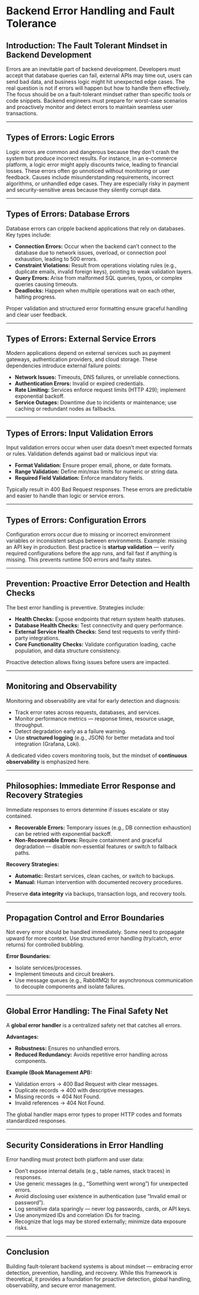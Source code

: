 # Backend Error Handling and Fault Tolerance

## Introduction: The Fault Tolerant Mindset in Backend Development

Errors are an inevitable part of backend development. Developers must accept that database queries can fail, external APIs may time out, users can send bad data, and business logic might hit unexpected edge cases. The real question is not if errors will happen but how to handle them effectively. The focus should be on a fault-tolerant mindset rather than specific tools or code snippets. Backend engineers must prepare for worst-case scenarios and proactively monitor and detect errors to maintain seamless user transactions.

---

## Types of Errors: Logic Errors

Logic errors are common and dangerous because they don’t crash the system but produce incorrect results. For instance, in an e-commerce platform, a logic error might apply discounts twice, leading to financial losses. These errors often go unnoticed without monitoring or user feedback. Causes include misunderstanding requirements, incorrect algorithms, or unhandled edge cases. They are especially risky in payment and security-sensitive areas because they silently corrupt data.

---

## Types of Errors: Database Errors

Database errors can cripple backend applications that rely on databases. Key types include:

* **Connection Errors:** Occur when the backend can’t connect to the database due to network issues, overload, or connection pool exhaustion, leading to 500 errors.
* **Constraint Violations:** Result from operations violating rules (e.g., duplicate emails, invalid foreign keys), pointing to weak validation layers.
* **Query Errors:** Arise from malformed SQL queries, typos, or complex queries causing timeouts.
* **Deadlocks:** Happen when multiple operations wait on each other, halting progress.

Proper validation and structured error formatting ensure graceful handling and clear user feedback.

---

## Types of Errors: External Service Errors

Modern applications depend on external services such as payment gateways, authentication providers, and cloud storage. These dependencies introduce external failure points:

* **Network Issues:** Timeouts, DNS failures, or unreliable connections.
* **Authentication Errors:** Invalid or expired credentials.
* **Rate Limiting:** Services enforce request limits (HTTP 429); implement exponential backoff.
* **Service Outages:** Downtime due to incidents or maintenance; use caching or redundant nodes as fallbacks.

---

## Types of Errors: Input Validation Errors

Input validation errors occur when user data doesn’t meet expected formats or rules. Validation defends against bad or malicious input via:

* **Format Validation:** Ensure proper email, phone, or date formats.
* **Range Validation:** Define min/max limits for numeric or string data.
* **Required Field Validation:** Enforce mandatory fields.

Typically result in 400 Bad Request responses. These errors are predictable and easier to handle than logic or service errors.

---

## Types of Errors: Configuration Errors

Configuration errors occur due to missing or incorrect environment variables or inconsistent setups between environments. Example: missing an API key in production. Best practice is **startup validation** — verify required configurations before the app runs, and fail fast if anything is missing. This prevents runtime 500 errors and faulty states.

---

## Prevention: Proactive Error Detection and Health Checks

The best error handling is preventive. Strategies include:

* **Health Checks:** Expose endpoints that return system health statuses.
* **Database Health Checks:** Test connectivity and query performance.
* **External Service Health Checks:** Send test requests to verify third-party integrations.
* **Core Functionality Checks:** Validate configuration loading, cache population, and data structure consistency.

Proactive detection allows fixing issues before users are impacted.

---

## Monitoring and Observability

Monitoring and observability are vital for early detection and diagnosis:

* Track error rates across requests, databases, and services.
* Monitor performance metrics — response times, resource usage, throughput.
* Detect degradation early as a failure warning.
* Use **structured logging** (e.g., JSON) for better metadata and tool integration (Grafana, Loki).

A dedicated video covers monitoring tools, but the mindset of **continuous observability** is emphasized here.

---

## Philosophies: Immediate Error Response and Recovery Strategies

Immediate responses to errors determine if issues escalate or stay contained.

* **Recoverable Errors:** Temporary issues (e.g., DB connection exhaustion) can be retried with exponential backoff.
* **Non-Recoverable Errors:** Require containment and graceful degradation — disable non-essential features or switch to fallback paths.

**Recovery Strategies:**

* **Automatic:** Restart services, clean caches, or switch to backups.
* **Manual:** Human intervention with documented recovery procedures.

Preserve **data integrity** via backups, transaction logs, and recovery tools.

---

## Propagation Control and Error Boundaries

Not every error should be handled immediately. Some need to propagate upward for more context. Use structured error handling (try/catch, error returns) for controlled bubbling.

**Error Boundaries:**

* Isolate services/processes.
* Implement timeouts and circuit breakers.
* Use message queues (e.g., RabbitMQ) for asynchronous communication to decouple components and isolate failures.

---

## Global Error Handling: The Final Safety Net

A **global error handler** is a centralized safety net that catches all errors.

**Advantages:**

* **Robustness:** Ensures no unhandled errors.
* **Reduced Redundancy:** Avoids repetitive error handling across components.

**Example (Book Management API):**

* Validation errors → 400 Bad Request with clear messages.
* Duplicate records → 400 with descriptive messages.
* Missing records → 404 Not Found.
* Invalid references → 404 Not Found.

The global handler maps error types to proper HTTP codes and formats standardized responses.

---

## Security Considerations in Error Handling

Error handling must protect both platform and user data:

* Don’t expose internal details (e.g., table names, stack traces) in responses.
* Use generic messages (e.g., “Something went wrong”) for unexpected errors.
* Avoid disclosing user existence in authentication (use “Invalid email or password”).
* Log sensitive data sparingly — never log passwords, cards, or API keys.
* Use anonymized IDs and correlation IDs for tracing.
* Recognize that logs may be stored externally; minimize data exposure risks.

---

## Conclusion

Building fault-tolerant backend systems is about mindset — embracing error detection, prevention, handling, and recovery. While this framework is theoretical, it provides a foundation for proactive detection, global handling, observability, and secure error management.
